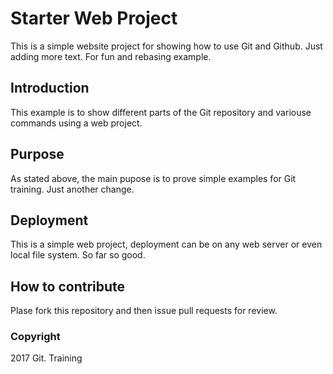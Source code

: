 # Starter Web Project

This is a simple website project for showing how to use Git and Github.
Just adding more text.  For fun and rebasing example.

## Introduction

This example is to show different parts of the Git repository and variouse commands using a web project.

## Purpose

As stated above, the main pupose is to prove simple examples for Git training.  Just another change. 

## Deployment 

This is a simple web project, deployment can be on any web server or even local file system.  So far so good.

## How to contribute

Plase fork this repository and then issue pull requests for review.

### Copyright

2017 Git. Training